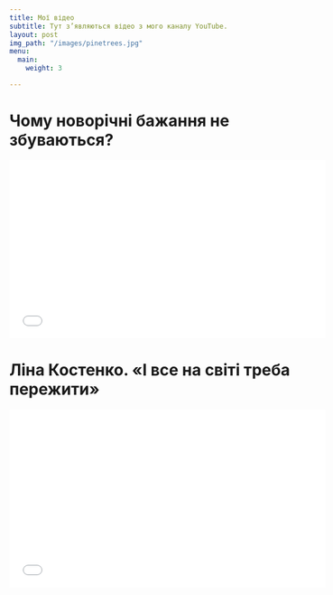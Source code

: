 ```yaml
---
title: Мої відео
subtitle: Тут з’являються відео з мого каналу YouTube.
layout: post
img_path: "/images/pinetrees.jpg"
menu:
  main:
    weight: 3

---
```

# Чому новорічні бажання не збуваються?

<iframe width="560" height="315" src="[https://www.youtube.com/embed/HhwPPTYO3IM](https://www.youtube.com/embed/HhwPPTYO3IM "https://www.youtube.com/embed/HhwPPTYO3IM")" frameborder="0" allow="accelerometer; autoplay; clipboard-write; encrypted-media; gyroscope; picture-in-picture" allowfullscreen></iframe>

# Ліна Костенко. «І все на світі треба пережити»

<iframe width="560" height="315" src="[https://www.youtube.com/embed/XhfZ-MTiUPc](https://www.youtube.com/embed/XhfZ-MTiUPc "https://www.youtube.com/embed/XhfZ-MTiUPc")" frameborder="0" allow="accelerometer; autoplay; clipboard-write; encrypted-media; gyroscope; picture-in-picture" allowfullscreen></iframe>